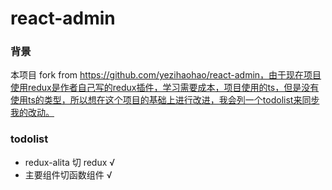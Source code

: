 # react-admin

### 背景

本项目 fork from https://github.com/yezihaohao/react-admin，由于现在项目使用redux是作者自己写的redux插件，学习需要成本，项目使用的ts，但是没有使用ts的类型，所以想在这个项目的基础上进行改进，我会列一个todolist来同步我的改动。

### todolist

- redux-alita 切 redux √
- 主要组件切函数组件 √
